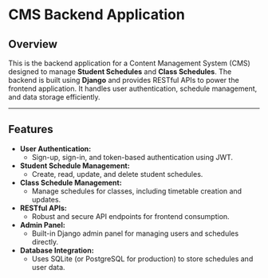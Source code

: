 # **CMS Backend Application**

## **Overview**

This is the backend application for a Content Management System (CMS) designed to manage **Student Schedules** and **Class Schedules**. The backend is built using **Django** and provides RESTful APIs to power the frontend application. It handles user authentication, schedule management, and data storage efficiently.

---

## **Features**

- **User Authentication:**
  - Sign-up, sign-in, and token-based authentication using JWT.
- **Student Schedule Management:**
  - Create, read, update, and delete student schedules.
- **Class Schedule Management:**
  - Manage schedules for classes, including timetable creation and updates.
- **RESTful APIs:**
  - Robust and secure API endpoints for frontend consumption.
- **Admin Panel:**
  - Built-in Django admin panel for managing users and schedules directly.
- **Database Integration:**
  - Uses SQLite (or PostgreSQL for production) to store schedules and user data.
